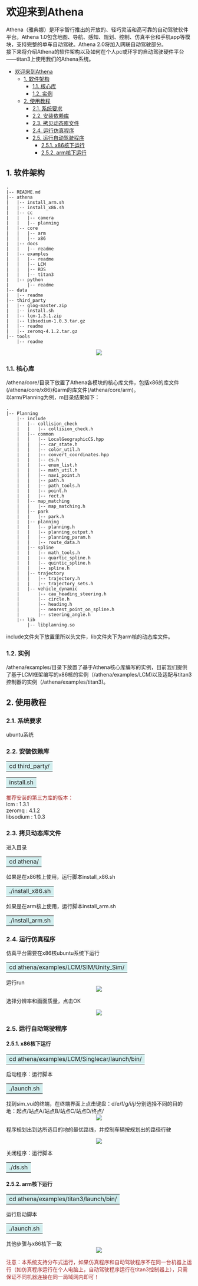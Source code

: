 # 欢迎来到Athena
Athena（雅典娜）是环宇智行推出的开放的、轻巧灵活和高可靠的自动驾驶软件平台。Athena 1.0包含地图、导航、感知、规划、控制、仿真平台和手机app等模块，支持完整的单车自动驾驶。Athena 2.0将加入网联自动驾驶部分。  
接下来将介绍Athena的软件架构以及如何在个人pc或环宇的自动驾驶硬件平台——titan3上使用我们的Athena系统。

<!-- TOC -->

- [欢迎来到Athena](#欢迎来到athena)
    - [1. 软件架构](#1-软件架构)
        - [1.1. 核心库](#11-核心库)
        - [1.2. 实例](#12-实例)
    - [2. 使用教程](#2-使用教程)
        - [2.1. 系统要求](#21-系统要求)
        - [2.2. 安装依赖库](#22-安装依赖库)
        - [2.3. 拷贝动态库文件](#23-拷贝动态库文件)
        - [2.4. 运行仿真程序](#24-运行仿真程序)
        - [2.5. 运行自动驾驶程序](#25-运行自动驾驶程序)
            - [2.5.1. x86核下运行](#251-x86核下运行)
            - [2.5.2. arm核下运行](#252-arm核下运行)

<!-- /TOC -->

## 1. 软件架构
```
.
|-- README.md
|-- athena
|   |-- install_arm.sh
|   |-- install_x86.sh
|   |-- cc
|   |   |-- camera
|   |   |-- planning
|   |-- core
|   |   |-- arm
|   |   |-- x86
|   |-- docs
|   |   |-- readme
|   |-- examples
|   |   |-- readme
|   |   |-- LCM
|   |   |-- ROS
|   |   |-- titan3
|   |-- python
|       |-- readme
|-- data
|   |-- readme
|-- third_party
|   |-- glog-master.zip
|   |-- install.sh
|   |-- lcm-1.3.1.zip
|   |-- libsodium-1.0.3.tar.gz
|   |-- readme
|   |-- zeromq-4.1.2.tar.gz
|-- tools
    |-- readme
```

<div align=center><img src="images/athena.jpg"/></div>    

### 1.1. 核心库
/athena/core/目录下放置了Athena各模块的核心库文件，包括x86的库文件(/athena/core/x86)和arm的库文件(/athena/core/arm)。  
以arm/Planning为例，m目录结果如下：
```
.
|-- Planning
    |-- include
    |   |-- collision_check
    |   |   |-- collision_check.h
    |   |-- common
    |   |   |-- LocalGeographicCS.hpp
    |   |   |-- car_state.h
    |   |   |-- color_util.h
    |   |   |-- convert_coordinates.hpp
    |   |   |-- cs.h
    |   |   |-- enum_list.h
    |   |   |-- math_util.h
    |   |   |-- navi_point.h
    |   |   |-- path.h
    |   |   |-- path_tools.h
    |   |   |-- point.h
    |   |   |-- rect.h
    |   |-- map_matching
    |   |   |-- map_matching.h
    |   |-- park
    |   |   |-- park.h
    |   |-- planning
    |   |   |-- planning.h
    |   |   |-- planning_output.h
    |   |   |-- planning_param.h
    |   |   |-- route_data.h
    |   |-- spline
    |   |   |-- math_tools.h
    |   |   |-- quartic_spline.h
    |   |   |-- quintic_spline.h
    |   |   |-- spline.h
    |   |-- trajectory
    |   |   |-- trajectory.h
    |   |   |-- trajectory_sets.h
    |   |-- vehicle_dynamic
    |       |-- cau_heading_steering.h
    |       |-- circle.h
    |       |-- heading.h
    |       |-- nearest_point_on_spline.h
    |       |-- steering_angle.h
    |-- lib
        |-- libplanning.so
```
include文件夹下放置里所以头文件，lib文件夹下为arm核的动态库文件。  
  
### 1.2. 实例
/athena/examples/目录下放置了基于Athena核心库编写的实例，目前我们提供了基于LCM框架编写的x86核的实例（/athena/examples/LCM)以及适配与titan3控制器的实例（/athena/examples/titan3)。  

## 2. 使用教程
### 2.1. 系统要求
ubuntu系统
### 2.2. 安装依赖库
<table><tr><td bgcolor=#D1EEEE>cd third_party/</td></tr></table>   
<table><tr><td bgcolor=#D1EEEE>install.sh</td></tr></table> 

<font color=#A52A2A>推荐安装的第三方库的版本：</font>   
lcm : 1.3.1    
zeromq : 4.1.2     
libsodium : 1.0.3      

### 2.3. 拷贝动态库文件
进入目录
<table><tr><td bgcolor=#D1EEEE>cd athena/</td></tr></table>  
如果是在x86核上使用，运行脚本install_x86.sh  
<table><tr><td bgcolor=#D1EEEE>./install_x86.sh</td></tr></table>  
如果是在arm核上使用，运行脚本install_arm.sh  
<table><tr><td bgcolor=#D1EEEE>./install_arm.sh</td></tr></table>

### 2.4. 运行仿真程序
仿真平台需要在x86核ubuntu系统下运行  
<table><tr><td bgcolor=#D1EEEE>cd athena/examples/LCM/SIM/Unity_Sim/</td></tr></table>  
运行run  

<div align=center><img src="images/run_unity.png"/></div>   
     
选择分辨率和画面质量，点击OK  

<div align=center><img src="images/unity.png"/></div>    

### 2.5. 运行自动驾驶程序
#### 2.5.1. x86核下运行
<table><tr><td bgcolor=#D1EEEE>cd athena/examples/LCM/Singlecar/launch/bin/</td></tr></table>    
启动程序：运行脚本    
<table><tr><td bgcolor=#D1EEEE>./launch.sh</td></tr></table>    
找到sim_vui的终端，在终端界面上点击键盘：d/e/f/g/i/j/分别选择不同的目的地：起点/站点A/站点B/站点C/站点D/终点/    
    
<div align=center><img src="images/sim_vui.png"/></div>    
  
程序规划出到达所选目的地的最优路线，并控制车辆按规划出的路径行驶  

<div align=center><img src="images/launch.gif"/></div> 
   
关闭程序：运行脚本  
<table><tr><td bgcolor=#D1EEEE>./ds.sh</td></tr></table>    

#### 2.5.2. arm核下运行
<table><tr><td bgcolor=#D1EEEE>cd athena/examples/titan3/launch/bin/</td></tr></table>    
运行启动脚本    
<table><tr><td bgcolor=#D1EEEE>./launch.sh</td></tr></table>   
其他步骤与x86核下一致  
<div align=center><img src="images/titan3.gif"/></div>    
     
<font color=#A52A2A>注意：本系统支持分布式运行，如果仿真程序和自动驾驶程序不在同一台机器上运行（如仿真程序运行在个人电脑上，自动驾驶程序运行在titan3控制器上），只需保证不同机器连接在同一局域网内即可！</font>
